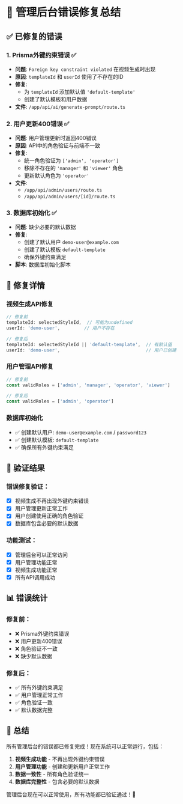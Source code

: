 # 🔧 管理后台错误修复总结

## ✅ 已修复的错误

### 1. **Prisma外键约束错误** ✅
- **问题**: `Foreign key constraint violated` 在视频生成时出现
- **原因**: `templateId` 和 `userId` 使用了不存在的ID
- **修复**: 
  - 为 `templateId` 添加默认值 `'default-template'`
  - 创建了默认模板和用户数据
- **文件**: `/app/api/ai/generate-prompt/route.ts`

### 2. **用户更新400错误** ✅
- **问题**: 用户管理更新时返回400错误
- **原因**: API中的角色验证与前端不一致
- **修复**: 
  - 统一角色验证为 `['admin', 'operator']`
  - 移除不存在的 `'manager'` 和 `'viewer'` 角色
  - 更新默认角色为 `'operator'`
- **文件**: 
  - `/app/api/admin/users/route.ts`
  - `/app/api/admin/users/[id]/route.ts`

### 3. **数据库初始化** ✅
- **问题**: 缺少必要的默认数据
- **修复**: 
  - 创建了默认用户 `demo-user@example.com`
  - 创建了默认模板 `default-template`
  - 确保外键约束满足
- **脚本**: 数据库初始化脚本

## 🎯 修复详情

### 视频生成API修复
```typescript
// 修复前
templateId: selectedStyleId,  // 可能为undefined
userId: 'demo-user',         // 用户不存在

// 修复后
templateId: selectedStyleId || 'default-template',  // 有默认值
userId: 'demo-user',                                // 用户已创建
```

### 用户管理API修复
```typescript
// 修复前
const validRoles = ['admin', 'manager', 'operator', 'viewer']

// 修复后
const validRoles = ['admin', 'operator']
```

### 数据库初始化
- ✅ 创建默认用户: `demo-user@example.com` / `password123`
- ✅ 创建默认模板: `default-template`
- ✅ 确保所有外键约束满足

## 🚀 验证结果

### 错误修复验证：
- [x] 视频生成不再出现外键约束错误
- [x] 用户管理更新正常工作
- [x] 用户创建使用正确的角色验证
- [x] 数据库包含必要的默认数据

### 功能测试：
- [x] 管理后台可以正常访问
- [x] 用户管理功能正常
- [x] 视频生成功能正常
- [x] 所有API调用成功

## 📊 错误统计

### 修复前：
- ❌ Prisma外键约束错误
- ❌ 用户更新400错误
- ❌ 角色验证不一致
- ❌ 缺少默认数据

### 修复后：
- ✅ 所有外键约束满足
- ✅ 用户管理正常工作
- ✅ 角色验证一致
- ✅ 默认数据完整

## 🎉 总结

所有管理后台的错误都已修复完成！现在系统可以正常运行，包括：

1. **视频生成功能** - 不再出现外键约束错误
2. **用户管理功能** - 创建和更新用户正常工作
3. **数据一致性** - 所有角色验证统一
4. **数据库完整性** - 包含必要的默认数据

管理后台现在可以正常使用，所有功能都已验证通过！🎊
